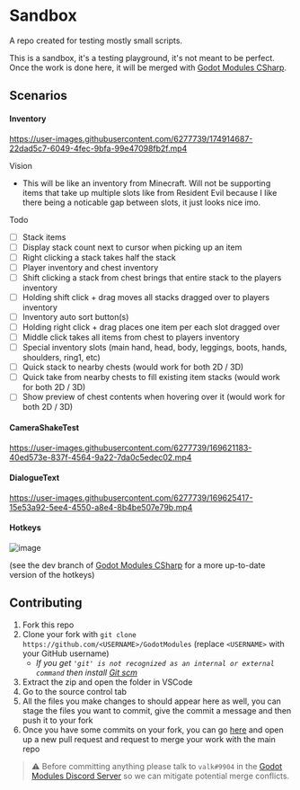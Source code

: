 # Sandbox
A repo created for testing mostly small scripts.

This is a sandbox, it's a testing playground, it's not meant to be perfect. Once the work is done here, it will be merged with [Godot Modules CSharp](https://github.com/GodotModules/GodotModulesCSharp).

## Scenarios

#### Inventory
https://user-images.githubusercontent.com/6277739/174914687-22dad5c7-6049-4fec-9bfa-99e47098fb2f.mp4

Vision
- This will be like an inventory from Minecraft. Will not be supporting items that take up multiple slots like from Resident Evil because I like there being a noticable gap between slots, it just looks nice imo.

Todo
- [ ] Stack items
- [ ] Display stack count next to cursor when picking up an item
- [ ] Right clicking a stack takes half the stack
- [ ] Player inventory and chest inventory
- [ ] Shift clicking a stack from chest brings that entire stack to the players inventory
- [ ] Holding shift click + drag moves all stacks dragged over to players inventory
- [ ] Inventory auto sort button(s)
- [ ] Holding right click + drag places one item per each slot dragged over
- [ ] Middle click takes all items from chest to players inventory
- [ ] Special inventory slots (main hand, head, body, leggings, boots, hands, shoulders, ring1, etc)
- [ ] Quick stack to nearby chests (would work for both 2D / 3D)
- [ ] Quick take from nearby chests to fill existing item stacks (would work for both 2D / 3D)
- [ ] Show preview of chest contents when hovering over it (would work for both 2D / 3D)

#### CameraShakeTest
https://user-images.githubusercontent.com/6277739/169621183-40ed573e-837f-4564-9a22-7da0c5edec02.mp4

#### DialogueText
https://user-images.githubusercontent.com/6277739/169625417-15e53a92-5ee4-4550-a8e4-8b4be507e79b.mp4

#### Hotkeys
![image](https://user-images.githubusercontent.com/6277739/174914954-3d6fb5fd-992c-452e-a4f6-2d6be237dd53.png)

(see the dev branch of [Godot Modules CSharp](https://github.com/GodotModules/GodotModulesCSharp) for a more up-to-date version of the hotkeys)

## Contributing
1. Fork this repo
2. Clone your fork with `git clone https://github.com/<USERNAME>/GodotModules` (replace `<USERNAME>` with your GitHub username) 
    - *If you get `'git' is not recognized as an internal or external command` then install [Git scm](https://git-scm.com/downloads)*
3. Extract the zip and open the folder in VSCode
4. Go to the source control tab
5. All the files you make changes to should appear here as well, you can stage the files you want to commit, give the commit a message and then push it to your fork
6. Once you have some commits on your fork, you can go [here](https://github.com/GodotModules/Sandbox/pulls) and open up a new pull request and request to merge your work with the main repo

> ⚠️ Before committing anything please talk to `valk#9904` in the [Godot Modules Discord Server](https://discord.gg/866cg8yfxZ) so we can mitigate potential merge conflicts.
